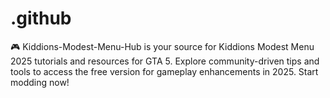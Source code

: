 # .github
🎮 Kiddions-Modest-Menu-Hub is your source for Kiddions Modest Menu 2025 tutorials and resources for GTA 5. Explore community-driven tips and tools to access the free version for gameplay enhancements in 2025. Start modding now!
